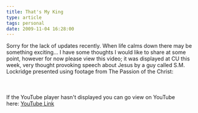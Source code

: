 ```yaml
---
title: That's My King
type: article
tags: personal
date: 2009-11-04 16:28:00
---
```

Sorry for the lack of updates recently. When life calms down there may be something exciting... I have some thoughts I would like to share at some point, however for now please view this video; it was displayed at CU this week, very thought provoking speech about Jesus by a guy called S.M. Lockridge presented using footage from The Passion of the Christ:<br /><br /><br /><br />If the YouTube player hasn't displayed you can go view on YouTube here:&nbsp;<a href="http://www.youtube.com/watch?v=yzqTFNfeDnE">YouTube Link</a><div class="blogger-post-footer"><img width='1' height='1' src='https://blogger.googleusercontent.com/tracker/31453821-5862434371178306655?l=www.jamesdoc.co.uk' alt='' /></div>
